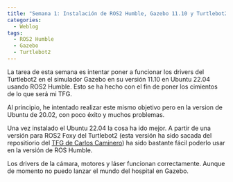 ```yaml
---
title: "Semana 1: Instalación de ROS2 Humble, Gazebo 11.10 y Turtlebot2"
categories:
  - Weblog
tags:
  - ROS2 Humble
  - Gazebo
  - Turtlebot2
---
```


La tarea de esta semana es intentar poner a funcionar los drivers del Turtlebot2 en el simulador Gazebo en su versión 11.10 en Ubuntu 22.04 usando ROS2 Humble.
Esto se ha hecho con el fin de poner los cimientos de lo que será mi TFG.

Al principio, he intentado realizar este mismo objetivo pero en la version de Ubuntu de 20.02, con poco éxito y muchos problemas.

Una vez instalado el Ubuntu 22.04 la cosa ha ido mejor. A partir de una versión para ROS2 Foxy del Turtlebot2 (esta versión ha sido sacada del repositiorio del [TFG de Carlos Caminero](https://github.com/RoboticsLabURJC/2021-tfg-carlos-caminero)) ha sido bastante fácil poderlo usar en la versión de ROS Humble.

Los drivers de la cámara, motores y láser funcionan correctamente. Aunque de momento no puedo lanzar el mundo del hospital en Gazebo. 